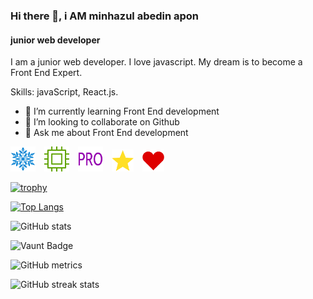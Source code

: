 

### Hi there 👋, i AM minhazul abedin apon 
#### junior web developer


I am a junior web developer. I love javascript. My dream is to become a Front End Expert.

Skills: javaScript, React.js.


- 🌱 I’m currently learning Front End development 
- 👯 I’m looking to collaborate on Github 
- 💬 Ask me about Front End development




<a href='https://archiveprogram.github.com/'><img src='https://raw.githubusercontent.com/acervenky/animated-github-badges/master/assets/acbadge.gif' width='40' height='40'></a> <a href='https://docs.github.com/en/developers'><img src='https://raw.githubusercontent.com/acervenky/animated-github-badges/master/assets/devbadge.gif' width='40' height='40'></a> <a href='https://github.com/pricing'><img src='https://raw.githubusercontent.com/acervenky/animated-github-badges/master/assets/pro.gif' width='40' height='40'></a> <a href='https://stars.github.com/'><img src='https://raw.githubusercontent.com/acervenky/animated-github-badges/master/assets/starbadge.gif' width='35' height='35'></a> <a href='https://docs.github.com/en/github/supporting-the-open-source-community-with-github-sponsors'><img src='https://raw.githubusercontent.com/acervenky/animated-github-badges/master/assets/sponsorbadge.gif' width='35' height='35'></a> 

[![trophy](https://github-profile-trophy.vercel.app/?username=minhazapon)](https://github.com/ryo-ma/github-profile-trophy)

[![Top Langs](https://github-readme-stats.vercel.app/api/top-langs/?username=minhazapon)](https://github.com/anuraghazra/github-readme-stats)

![GitHub stats](https://github-readme-stats.vercel.app/api?username=minhazapon&show_icons=true&count_private=true)  

![Vaunt Badge](https://api.vaunt.dev/v1/github/entities/minhazapon/contributions?format=svg&private=true)  

![GitHub metrics](https://metrics.lecoq.io/minhazapon)  

![GitHub streak stats](https://streak-stats.demolab.com/?user=minhazapon)  

